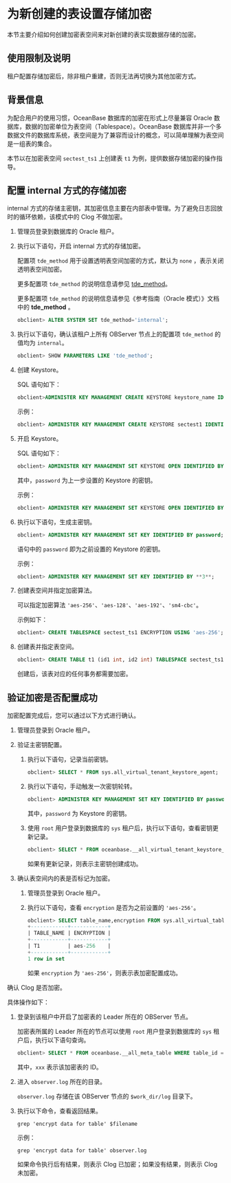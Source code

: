 # 为新创建的表设置存储加密

本节主要介绍如何创建加密表空间来对新创建的表实现数据存储的加密。

## 使用限制及说明

租户配置存储加密后，除非租户重建，否则无法再切换为其他加密方式。

## 背景信息

为配合用户的使用习惯，OceanBase 数据库的加密在形式上尽量兼容 Oracle 数据库，数据的加密单位为表空间（Tablespace）。OceanBase 数据库并非一个多数据文件的数据库系统，表空间是为了兼容而设计的概念，可以简单理解为表空间是一组表的集合。

本节以在加密表空间 `sectest_ts1` 上创建表 `t1` 为例，提供数据存储加密的操作指导。

## 配置 internal 方式的存储加密

internal 方式的存储主密钥，其加密信息主要在内部表中管理。为了避免日志回放时的循环依赖，该模式中的 Clog 不做加密。

1. 管理员登录到数据库的 Oracle 租户。

2. 执行以下语句，开启 internal 方式的存储加密。

   配置项 `tde_method` 用于设置透明表空间加密的方式，默认为 `none` ，表示关闭透明表空间加密。

   更多配置项 `tde_method` 的说明信息请参见 [tde_method](../../../../13.system-reference/2.reference-oracle-mode/3.system-configuration-items-2/3.tenant-level-configuration-items-2/35.tde_method-1-2-3-4.md)。

   更多配置项 `tde_method` 的说明信息请参见《参考指南（Oracle 模式）》文档中的 **tde_method** 。

   ```sql
   obclient> ALTER SYSTEM SET tde_method='internal';
   ```

3. 执行以下语句，确认该租户上所有 OBServer 节点上的配置项 `tde_method` 的值均为 `internal`。

   ```sql
   obclient> SHOW PARAMETERS LIKE 'tde_method';
   ```

4. 创建 Keystore。

   SQL 语句如下：

   ```sql
   obclient>ADMINISTER KEY MANAGEMENT CREATE KEYSTORE keystore_name IDENTIFIED BY password;
   ```

   示例：

   ```sql
   obclient> ADMINISTER KEY MANAGEMENT CREATE KEYSTORE sectest1 IDENTIFIED BY **3**;
   ```

5. 开启 Keystore。

   SQL 语句如下：

   ```sql
   obclient> ADMINISTER KEY MANAGEMENT SET KEYSTORE OPEN IDENTIFIED BY password;
   ```

   其中，`password` 为上一步设置的 Keystore 的密钥。

   示例：

   ```sql
   obclient> ADMINISTER KEY MANAGEMENT SET KEYSTORE OPEN IDENTIFIED BY **3**;
   ```

6. 执行以下语句，生成主密钥。

   ```sql
   obclient> ADMINISTER KEY MANAGEMENT SET KEY IDENTIFIED BY password;
   ```

   语句中的 `password` 即为之前设置的 Keystore 的密钥。

   示例：

   ```sql
   obclient> ADMINISTER KEY MANAGEMENT SET KEY IDENTIFIED BY **3**;
   ```

7. 创建表空间并指定加密算法。

   可以指定加密算法 `'aes-256'`、`'aes-128'`、`'aes-192'`、`'sm4-cbc'`。

   示例如下：

   ```sql
   obclient> CREATE TABLESPACE sectest_ts1 ENCRYPTION USING 'aes-256';
   ```

8. 创建表并指定表空间。

   ```sql
   obclient> CREATE TABLE t1 (id1 int, id2 int) TABLESPACE sectest_ts1;
   ```

   创建后，该表对应的任何事务都需要加密。

## 验证加密是否配置成功

加密配置完成后，您可以通过以下方式进行确认。

1. 管理员登录到 Oracle 租户。

2. 验证主密钥配置。

   1. 执行以下语句，记录当前密钥。

      ```sql
      obclient> SELECT * FROM sys.all_virtual_tenant_keystore_agent;
      ```

   2. 执行以下语句，手动触发一次密钥轮转。

      ```sql
      obclient> ADMINISTER KEY MANAGEMENT SET KEY IDENTIFIED BY password;
      ```

      其中，`password` 为 Keystore 的密钥。

   3. 使用 `root` 用户登录到数据库的 `sys` 租户后，执行以下语句，查看密钥更新记录。

      ```sql
      obclient> SELECT * FROM oceanbase.__all_virtual_tenant_keystore_history;
      ```

      如果有更新记录，则表示主密钥创建成功。

3. 确认表空间内的表是否标记为加密。

   1. 管理员登录到 Oracle 租户。

   2. 执行以下语句，查看 `encryption` 是否为之前设置的 `'aes-256'`。

      ```sql
      obclient> SELECT table_name,encryption FROM sys.all_virtual_table_agent;
      +------------+------------+
      | TABLE_NAME | ENCRYPTION |
      +------------+------------+
      | T1         | aes-256    |
      +------------+------------+
      1 row in set
      ```

      如果 `encryption` 为 `'aes-256'`，则表示表加密配置成功。

确认 Clog 是否加密。

具体操作如下：

1. 登录到该租户中开启了加密表的 Leader 所在的 OBServer 节点。

   加密表所属的 Leader 所在的节点可以使用 `root` 用户登录到数据库的 `sys` 租户后，执行以下语句查询。

   ```sql
   obclient> SELECT * FROM oceanbase.__all_meta_table WHERE table_id = xxx AND role = 1;
   ```

   其中，`xxx` 表示该加密表的 ID。

2. 进入 `observer.log` 所在的目录。

   `observer.log` 存储在该 OBServer 节点的 `$work_dir/log` 目录下。

3. 执行以下命令，查看返回结果。

   ```shell
   grep 'encrypt data for table' $filename
   ```

   示例：

   ```shell
   grep 'encrypt data for table' observer.log
   ```

   如果命令执行后有结果，则表示 Clog 已加密；如果没有结果，则表示 Clog 未加密。
